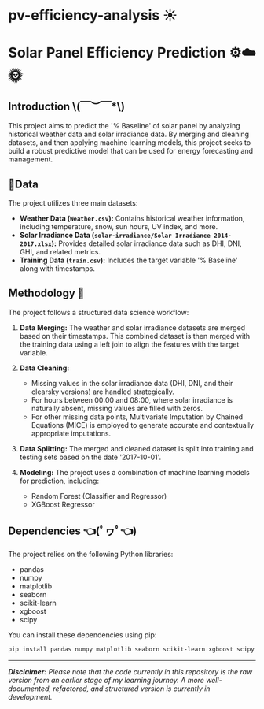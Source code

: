 # pv-efficiency-analysis ☀️

# Solar Panel Efficiency Prediction ⚙️☁️🌞

## Introduction \\(￣︶￣*\\)

This project aims to predict the '% Baseline' of solar panel by analyzing historical weather data and solar irradiance data. By merging and cleaning datasets, and then applying machine learning models, this project seeks to build a robust predictive model that can be used for energy forecasting and management.

## 📃Data 

The project utilizes three main datasets:

* **Weather Data (`Weather.csv`):** Contains historical weather information, including temperature, snow, sun hours, UV index, and more.
* **Solar Irradiance Data (`solar-irradiance/Solar Irradiance 2014-2017.xlsx`):** Provides detailed solar irradiance data such as DHI, DNI, GHI, and related metrics.
* **Training Data (`train.csv`):** Includes the target variable '% Baseline' along with timestamps.

## Methodology 💭

The project follows a structured data science workflow:

1.  **Data Merging:** The weather and solar irradiance datasets are merged based on their timestamps. This combined dataset is then merged with the training data using a left join to align the features with the target variable.

2.  **Data Cleaning:**
    * Missing values in the solar irradiance data (DHI, DNI, and their clearsky versions) are handled strategically.
    * For hours between 00:00 and 08:00, where solar irradiance is naturally absent, missing values are filled with zeros.
    * For other missing data points, Multivariate Imputation by Chained Equations (MICE) is employed to generate accurate and contextually appropriate imputations.

3.  **Data Splitting:** The merged and cleaned dataset is split into training and testing sets based on the date '2017-10-01'.

4.  **Modeling:** The project uses a combination of machine learning models for prediction, including:
    * Random Forest (Classifier and Regressor)
    * XGBoost Regressor

## Dependencies 👈(ﾟヮﾟ👈)

The project relies on the following Python libraries:

* pandas
* numpy
* matplotlib
* seaborn
* scikit-learn
* xgboost
* scipy

You can install these dependencies using pip:

```bash
pip install pandas numpy matplotlib seaborn scikit-learn xgboost scipy
```

---

***Disclaimer:** Please note that the code currently in this repository is the raw version from an earlier stage of my learning journey. A more well-documented, refactored, and structured version is currently in development.*